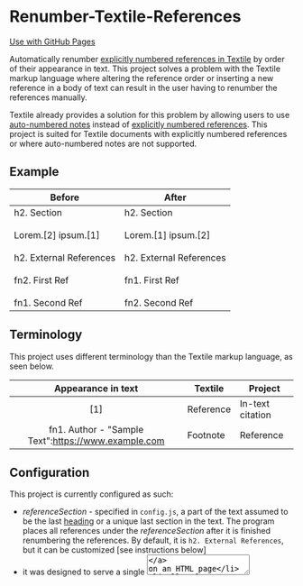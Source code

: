 # Renumber-Textile-References

[Use with GitHub Pages](https://bzvnr.github.io/Renumber-Textile-References/)

Automatically renumber [explicitly numbered references in Textile](https://textile-lang.com/doc/footnotes) by order of their appearance in text. This project solves a problem with the Textile markup language where altering the reference order or inserting a new reference in a body of text can result in the user having to renumber the references manually.

Textile already provides a solution for this problem by allowing users to use [auto-numbered notes](https://textile-lang.com/doc/auto-numbered-notes) instead of [explicitly numbered references](https://textile-lang.com/doc/footnotes). This project is suited for Textile documents with explicitly numbered references or where auto-numbered notes are not supported.

## Example 

| Before | After |
| ------ | ----- |
| h2. Section<br><br>Lorem.[2] ipsum.[1]<br><br>h2. External References<br><br>fn2. First Ref<br><br>fn1. Second Ref | h2. Section<br><br>Lorem.[1] ipsum.[2]<br><br>h2. External References<br><br>fn1. First Ref<br><br>fn2. Second Ref |

## Terminology

This project uses different terminology than the Textile markup language, as seen below.

| Appearance in text | Textile | Project |
|:------------------:| ------- | ---- |
| [1] | Reference | In-text citation |
| fn1. Author - "Sample Text":https://www.example.com | Footnote | Reference |

## Configuration

This project is currently configured as such:

* *referenceSection* - specified in `config.js`, a part of the text assumed to be the last [heading](https://textile-lang.com/doc/headings) or a unique last section in the text. The program places all references under the *referenceSection* after it is finished renumbering the references. By default, it is `h2. External References`, but it can be customized [see instructions below]
* it was designed to serve a single [<textarea>](https://developer.mozilla.org/en-US/docs/Web/HTML/Element/textarea) on an HTML page
* all references are placed under the *referenceSection*, regardless of where they are located in the <textarea>

The program can be used and customized offline by downloading it from GitHub.

## Use Instructions

The script can be used without downloading via [GitHub Pages](https://bzvnr.github.io/Renumber-Textile-References/). See [Configuration](./#configuration) for customization details.

### ReferenceSection Instructions

Follow one of the sets of instructions to change the *referenceSection* value to a preferred value:

If you are new to Node.js, npm, and JavaScript, follow the Downloading From GitHub instructions. Otherwise, follow instruction set 2.

#### Downloading from GitHub

This requires Node.js and npm to be installed on your system. See [installation instructions for details](https://docs.npmjs.com/downloading-and-installing-node-js-and-npm). A short video on how to install can also be viewed [here](https://youtu.be/OBhw2BOez0w?t=82).

- Download the project from this page by clicking the green `Code` button and downloading the project as a ZIP file
- Unzip the project (AKA Extract all)
- Locate `lib/config.js` in the project folder
- Open `config.js` and change the value corresponding to *referenceSection* (i.e. referenceSection: "changeTheValueInQuotes")
- Open your operating system's terminal
- Type in `cd [filePathToProjectFolder]` without the brackets. (ex: `cd C:\Users\bzvnr\Downloads\Renumber-Textile-References`)
- Once the terminal's directory has been changed to the project folder, enter `npm install`, then `npm run build`. The `bundle.js` file that `index.html` uses should be updated
- Open `index.html` in any browser. The HTML page should update your references using the desired *referenceSection*

#### Cloning from GitHub

This assumes Node.js and npm are already installed.

- Clone the repository to your system
- Locate and open `lib/config.js`
- Change the *referenceSection* value
- Locate the project in terminal and type `npm i`, then `npm run build`
- `index.html` should now be configured to the entered *referenceSection*

## Limitations

(Using Textile terminology): The function currently does not support [references that don't link to the footnote or footnotes with a backlink](https://textile-lang.com/doc/footnotes).

### Bugs 

To view inputs that currently cause errors, open  `lib/testCases.yaml` in the project and search for "Failing".

## Development Instructions

This project was built and tested using [Node.js and npm](https://nodejs.org/en/download/).

Create bundle.js for index.html:

```
npm run build
```

Run Tests using [Jest](https://jestjs.io/):

```
npm test
```
